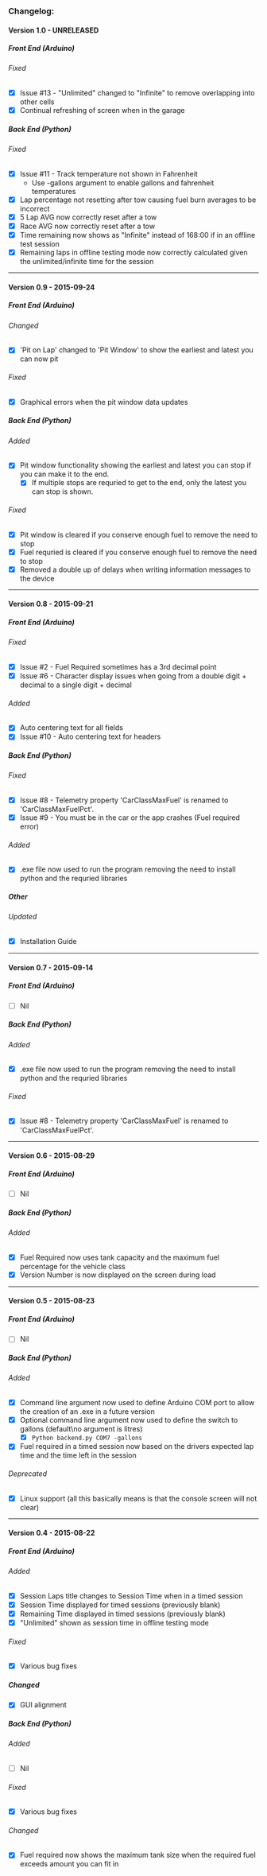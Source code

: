 ### Changelog:
#### Version 1.0 - UNRELEASED
##### Front End (Arduino)
###### Fixed  
- [x] Issue #13 - "Unlimited" changed to "Infinite" to remove overlapping into other cells
- [x] Continual refreshing of screen when in the garage

##### Back End (Python)
###### Fixed 
- [x] Issue #11 - Track temperature not shown in Fahrenheit
  - Use -gallons argument to enable gallons and fahrenheit temperatures
- [x] Lap percentage not resetting after tow causing fuel burn averages to be incorrect
- [x] 5 Lap AVG now correctly reset after a tow
- [x] Race AVG now correctly reset after a tow
- [x] Time remaining now shows as "Infinite" instead of 168:00 if in an offline test session 
- [x] Remaining laps in offline testing mode now correctly calculated given the unlimited/infinite time for the session

___

#### Version 0.9 - 2015-09-24
##### Front End (Arduino)
###### Changed
- [x] 'Pit on Lap' changed to 'Pit Window' to show the earliest and latest you can now pit

###### Fixed
- [x] Graphical errors when the pit window data updates

##### Back End (Python)
###### Added
- [x] Pit window functionality showing the earliest and latest you can stop if you can make it to the end. 
  - [x] If multiple stops are requried to get to the end, only the latest you can stop is shown.

###### Fixed  
- [x] Pit window is cleared if you conserve enough fuel to remove the need to stop
- [x] Fuel requried is cleared if you conserve enough fuel to remove the need to stop
- [x] Removed a double up of delays when writing information messages to the device

___

#### Version 0.8 - 2015-09-21
##### Front End (Arduino)
###### Fixed
- [x] Issue #2 - Fuel Required sometimes has a 3rd decimal point
- [x] Issue #6 - Character display issues when going from a double digit + decimal to a single digit + decimal
 
###### Added
- [x] Auto centering text for all fields
- [x] Issue #10 - Auto centering text for headers

##### Back End (Python)
###### Fixed
- [x] Issue #8 - Telemetry property 'CarClassMaxFuel' is renamed to 'CarClassMaxFuelPct'.
- [x] Issue #9 - You must be in the car or the app crashes (Fuel required error)

###### Added
- [x] .exe file now used to run the program removing the need to install python and the requried libraries

##### Other
###### Updated
- [x] Installation Guide

___

#### Version 0.7 - 2015-09-14
##### Front End (Arduino)
- [ ] Nil

##### Back End (Python)
###### Added
- [x] .exe file now used to run the program removing the need to install python and the requried libraries

###### Fixed
- [x] Issue #8 - Telemetry property 'CarClassMaxFuel' is renamed to 'CarClassMaxFuelPct'.

___

#### Version 0.6 - 2015-08-29
##### Front End (Arduino)
- [ ] Nil

##### Back End (Python)
###### Added
- [x] Fuel Required now uses tank capacity and the maximum fuel percentage for the vehicle class
- [x] Version Number is now displayed on the screen during load

___

#### Version 0.5 - 2015-08-23
##### Front End (Arduino)
- [ ] Nil

##### Back End (Python)
###### Added
- [x] Command line argument now used to define Arduino COM port to allow the creation of an .exe in a future version
- [x] Optional command line argument now used to define the switch to gallons (default\no argument is litres)
  - [x] ```Python backend.py COM7 -gallons```
- [x] Fuel required in a timed session now based on the drivers expected lap time and the time left in the session

###### Deprecated
- [x] Linux support (all this basically means is that the console screen will not clear)

___

#### Version 0.4 - 2015-08-22
##### Front End (Arduino)
###### Added
- [x] Session Laps title changes to Session Time when in a timed session
- [x] Session Time displayed for timed sessions (previously blank)
- [x] Remaining Time displayed in timed sessions (previously blank)
- [x] "Unlimited" shown as session time in offline testing mode

###### Fixed
- [x] Various bug fixes

##### Changed
- [x] GUI alignment

##### Back End (Python)
###### Added
- [ ] Nil

###### Fixed
- [x] Various bug fixes

###### Changed
- [x] Fuel required now shows the maximum tank size when the required fuel exceeds amount you can fit in
